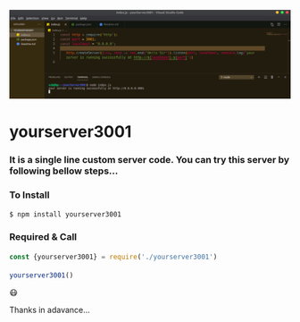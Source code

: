![alt text](https://github.com/MD-ABDULLAH-FARDUS/yourServer3001/blob/master/yourserver3001.png "yourserver3001 image")
# yourserver3001

### It is a single line custom server code. You can try this server by following bellow steps...

### To Install
    
    $ npm install yourserver3001

### Required & Call
```javascript
const {yourserver3001} = require('./yourserver3001')

yourserver3001()
```

:mask: 

Thanks in adavance...